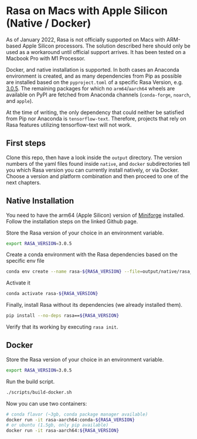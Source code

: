 # Rasa on Macs with Apple Silicon (Native / Docker)

As of January 2022, Rasa is not officially supported on Macs with ARM-based Apple Silicon processors.
The solution described here should only be used as a workaround until official support arrives.
It has been tested on a Macbook Pro with M1 Processor.

Docker, and native installation is supported. In both cases an Anaconda environment is created, and as many dependencies from Pip as possible are installed based on the `pyproject.toml` of a specific Rasa Version, e.g. [3.0.5](https://github.com/RasaHQ/rasa/blob/3.0.5/pyproject.toml).
The remaining packages for which no `arm64`/`aarch64` wheels are available on PyPI are fetched from Anaconda channels (`conda-forge`, `noarch`, and `apple`).

At the time of writing, the only dependency that could neither be satisfied from Pip nor Anaconda is `tensorflow-text`.
Therefore, projects that rely on Rasa features utilizing tensorflow-text will not work.

## First steps

Clone this repo, then have a look inside the `output` directory.
The version numbers of the yaml files found inside `native`, and `docker` subdirectories
tell you which Rasa version you can currently install natively, or via Docker.
Choose a version and platform combination and then proceed to one of the next chapters.

## Native Installation

You need to have the arm64 (Apple Silicon) version of [Miniforge](https://github.com/conda-forge/miniforge) installed.
Follow the installation steps on the linked Github page.

Store the Rasa version of your choice in an environment variable.

```bash
export RASA_VERSION=3.0.5
```

Create a conda environment with the Rasa dependencies based on the specific env file

```bash
conda env create --name rasa-${RASA_VERSION} --file=output/native/rasa_${RASA_VERSION}_env.yml
```

Activate it

```bash
conda activate rasa-${RASA_VERSION}
```

Finally, install Rasa without its dependencies (we already installed them).

```bash
pip install --no-deps rasa==${RASA_VERSION}
```

Verify that its working by executing `rasa init`.

## Docker

Store the Rasa version of your choice in an environment variable.

```bash
export RASA_VERSION=3.0.5
```

Run the build script.

```bash
./scripts/build-docker.sh
```

Now you can use two containers:

```bash
# conda flavor (~3gb, conda package manager available)
docker run -it rasa-aarch64:conda-${RASA_VERSION}
# or ubuntu (1.5gb, only pip available)
docker run -it rasa-aarch64:${RASA_VERSION}
```
